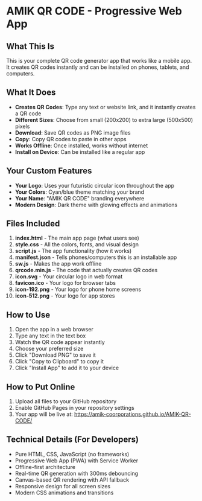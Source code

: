# AMIK QR CODE - Progressive Web App

## What This Is
This is your complete QR code generator app that works like a mobile app. It creates QR codes instantly and can be installed on phones, tablets, and computers.

## What It Does
- **Creates QR Codes**: Type any text or website link, and it instantly creates a QR code
- **Different Sizes**: Choose from small (200x200) to extra large (500x500) pixels
- **Download**: Save QR codes as PNG image files
- **Copy**: Copy QR codes to paste in other apps
- **Works Offline**: Once installed, works without internet
- **Install on Device**: Can be installed like a regular app

## Your Custom Features
- **Your Logo**: Uses your futuristic circular icon throughout the app
- **Your Colors**: Cyan/blue theme matching your brand
- **Your Name**: "AMIK QR CODE" branding everywhere
- **Modern Design**: Dark theme with glowing effects and animations

## Files Included
1. **index.html** - The main app page (what users see)
2. **style.css** - All the colors, fonts, and visual design
3. **script.js** - The app functionality (how it works)
4. **manifest.json** - Tells phones/computers this is an installable app
5. **sw.js** - Makes the app work offline
6. **qrcode.min.js** - The code that actually creates QR codes
7. **icon.svg** - Your circular logo in web format
8. **favicon.ico** - Your logo for browser tabs
9. **icon-192.png** - Your logo for phone home screens
10. **icon-512.png** - Your logo for app stores

## How to Use
1. Open the app in a web browser
2. Type any text in the text box
3. Watch the QR code appear instantly
4. Choose your preferred size
5. Click "Download PNG" to save it
6. Click "Copy to Clipboard" to copy it
7. Click "Install App" to add it to your device

## How to Put Online
1. Upload all files to your GitHub repository
2. Enable GitHub Pages in your repository settings
3. Your app will be live at: https://amik-coorporations.github.io/AMIK-QR-CODE/

## Technical Details (For Developers)
- Pure HTML, CSS, JavaScript (no frameworks)
- Progressive Web App (PWA) with Service Worker
- Offline-first architecture
- Real-time QR generation with 300ms debouncing
- Canvas-based QR rendering with API fallback
- Responsive design for all screen sizes
- Modern CSS animations and transitions